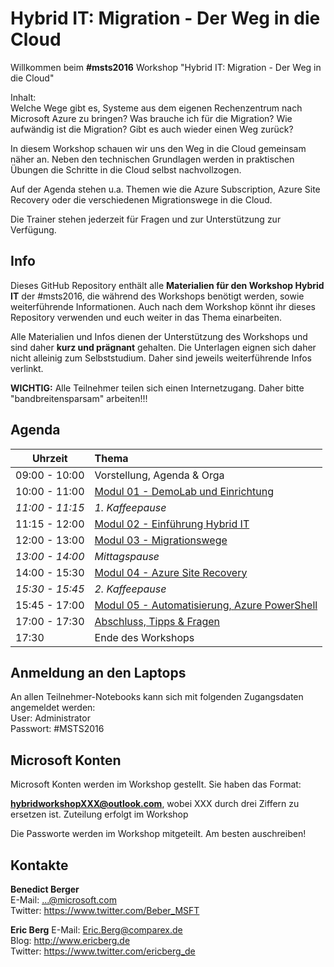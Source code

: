 # Hybrid IT: Migration - Der Weg in die Cloud

Willkommen beim **#msts2016** Workshop "Hybrid IT: Migration - Der Weg in die Cloud"  

Inhalt:  
Welche Wege gibt es, Systeme aus dem eigenen Rechenzentrum nach Microsoft Azure zu bringen? Was brauche ich für die Migration? Wie aufwändig ist die Migration? Gibt es auch wieder einen Weg zurück?  

In diesem Workshop schauen wir uns den Weg in die Cloud gemeinsam näher an. Neben den technischen Grundlagen werden in praktischen Übungen die Schritte in die Cloud selbst nachvollzogen.  

Auf der Agenda stehen u.a. Themen wie die Azure Subscription, Azure Site Recovery oder die verschiedenen Migrationswege in die Cloud.   

Die Trainer stehen jederzeit für Fragen und zur Unterstützung zur Verfügung. 

## Info

Dieses GitHub Repository enthält alle **Materialien für den Workshop Hybrid IT** der #msts2016, die während des Workshops benötigt werden, sowie weiterführende Informationen. Auch nach dem Workshop könnt ihr dieses Repository verwenden und euch weiter in das Thema einarbeiten.

Alle Materialien und Infos dienen der Unterstützung des Workshops und sind daher **kurz und prägnant** gehalten. Die Unterlagen eignen sich daher nicht alleinig zum Selbststudium. Daher sind jeweils weiterführende Infos verlinkt.

**WICHTIG:**
Alle Teilnehmer teilen sich einen Internetzugang. Daher bitte "bandbreitensparsam" arbeiten!!!

## Agenda

Uhrzeit         | Thema
----------------|:-----------------------------
09:00 - 10:00   | Vorstellung, Agenda & Orga
10:00 - 11:00   | [Modul 01 - DemoLab und Einrichtung](Modul01/)
*11:00 - 11:15* | *1. Kaffeepause*
11:15 - 12:00   | [Modul 02 - Einführung Hybrid IT](Modul02/)
12:00 - 13:00   | [Modul 03 - Migrationswege](Modul03/)
*13:00 - 14:00* | *Mittagspause*
14:00 - 15:30   | [Modul 04 - Azure Site Recovery](Modul04/)
*15:30 - 15:45* | *2. Kaffeepause*
15:45 - 17:00   | [Modul 05 - Automatisierung, Azure PowerShell](Modul05/)
17:00 - 17:30   | [Abschluss, Tipps & Fragen](Modul07/)
17:30           | Ende des Workshops

## Anmeldung an den Laptops

An allen Teilnehmer-Notebooks kann sich mit folgenden Zugangsdaten angemeldet werden:  
User: Administrator  
Passwort: #MSTS2016  

## Microsoft Konten

Microsoft Konten werden im Workshop gestellt. Sie haben das Format:

**hybridworkshopXXX@outlook.com**, wobei XXX durch drei Ziffern zu ersetzen ist. Zuteilung erfolgt im Workshop

Die Passworte werden im Workshop mitgeteilt. Am besten auschreiben!

## Kontakte
**Benedict Berger**  
E-Mail: ...@microsoft.com  
Twitter: https://www.twitter.com/Beber_MSFT  

**Eric Berg**
E-Mail: Eric.Berg@comparex.de  
Blog: http://www.ericberg.de  
Twitter: https://www.twitter.com/ericberg_de  

